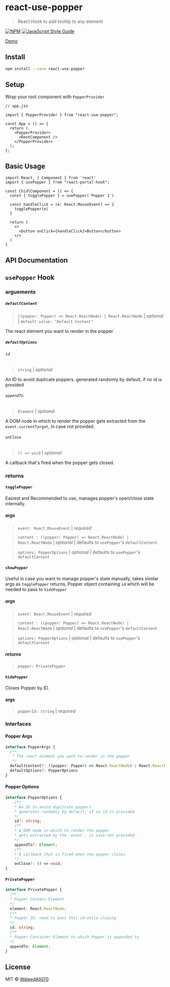 # react-use-popper

> React Hook to add tooltip to any element

[![NPM](https://img.shields.io/npm/v/react-use-popper.svg)](https://www.npmjs.com/package/react-use-popper) [![JavaScript Style Guide](https://img.shields.io/badge/code_style-standard-brightgreen.svg)](https://standardjs.com)

[Demo](https://waleedali070.github.io/react-use-popper/)
## Install

```bash
npm install --save react-use-popper
```

## Setup
Wrap your root component with `PopperProvider`

```tsx
// app.jsx

import { PopperProvider } from "react-use-popper";

const App = () => {
  return (
    <PopperProvider>
      <RootComponent />
    </PopperProvider>
  );
};
```

## Basic Usage

```tsx
import React, { Component } from 'react'
import { usePopper } from "react-portal-hook";

const ChidlComponent = () => {
  const { togglePopper } = usePopper('Popper 1')

  const handleClick = (e: React.MouseEvent) => {
    togglePopper(e)
  }

  return (
    <>
      <button onClick={handleClick}>Button</button>
    </>
  )
}
```

## API Documentation

## `usePopper` Hook

### arguements

##### `defaultContent`

> `((popper: Popper) => React.ReactNode) | React.ReactNode` | _optional_ | `default value: "Default Content"`

The react element you want to render in the popper

##### `defaultOptions`

###### `id`

> `string` | _optional_

An ID to avoid duplicate poppers.
generated randomly by default, if no id is provided

###### `appendTo`

> `Element` | _optional_

A DOM node in which to render the popper
gets extracted from the `event.currentTarget`, in case not provided.

###### `onClose`

> `() => void` | _optional_

A callback that's fired when the popper gets closed.

### returns

#### `togglePopper`

Easiest and Recommended to use, manages popper's open/close state internally.

##### args

> `event: React.MouseEvent` | _required_

> `content : ((popper: Popper) => React.ReactNode) | React.ReactNode` | _optional_ | defaults to `usePopper`'s `defaultContent`

> `options: PopperOptions` | _optional_ | defaults to `usePopper`'s `defaultContent`

#### `showPopper`

Useful in case you want to manage popper's state manually, takes similar args as `togglePopper`
returns, Popper object containing `id` which will be needed to pass to `hidePopper`

##### args

> `event: React.MouseEvent` | _required_

> `content : ((popper: Popper) => React.ReactNode) | React.ReactNode` | _optional_ | defaults to `usePopper`'s `defaultContent`

> `options: PopperOptions` | _optional_ | defaults to `usePopper`'s `defaultContent`

##### returns

> `popper: PrivatePopper`

#### `hidePopper`

Closes Popper by ID.

#### args

> `popperId: string` | _required_

### Interfaces

#### Popper Args

```typescript
interface PopperArgs {
  /**
   * The react element you want to render in the popper
   */
  defaultContent?: ((popper: Popper) => React.ReactNode) | React.ReactNode;
  defaultOptions?: PopperOptions
}
```

#### Popper Options

```typescript
interface PopperOptions {
    /**
    * An ID to avoid duplicate poppers
    * generates randomly by default, if no id is provided
    */
    id?: string;
    /**
    * A DOM node in which to render the popper
    * gets extracted by the `event`, in case not provided
    */
    appendTo?: Element;
    /**
    * A callback that is fired when the popper closes
    */
    onClose?: () => void;
}
```

#### `PrivatePopper`

```typescript
interface PrivatePopper {
  /**
  * Popper Content Element 
  */
  element: React.ReactNode;
  /**
  * Popper ID, need to pass this id while closing  
  */
  id: string;
  /**
  * Popper Container Element to which Popper is appended to
  */
  appendTo: Element;
}
```

## License

MIT © [WaleedAli070](https://github.com/WaleedAli070)
